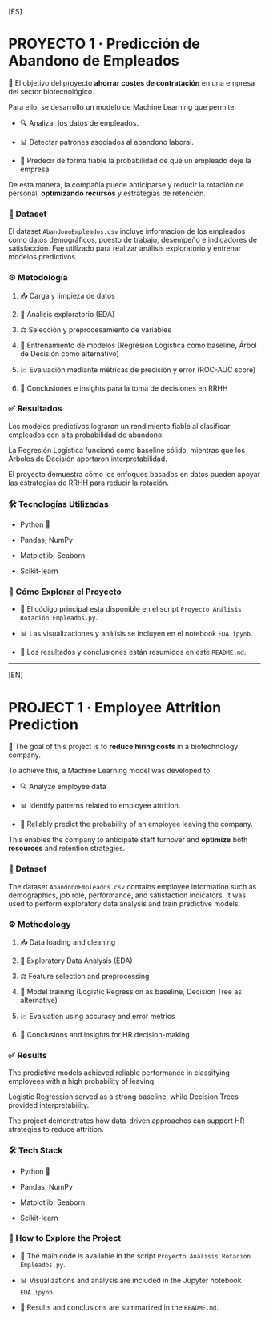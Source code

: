 [ES] 

# **PROYECTO 1 · Predicción de Abandono de Empleados**

🎯 El objetivo del proyecto **ahorrar costes de contratación** en una empresa del sector biotecnológico.


Para ello, se desarrolló un modelo de Machine Learning que permite:

- 🔍 Analizar los datos de empleados.

- 📊 Detectar patrones asociados al abandono laboral.

- 🤖 Predecir de forma fiable la probabilidad de que un empleado deje la empresa.

De esta manera, la compañía puede anticiparse y reducir la rotación de personal, **optimizando recursos** y estrategias de retención.



### 📂 Dataset

El dataset `AbandonoEmpleados.csv` incluye información de los empleados como datos demográficos, puesto de trabajo, desempeño e indicadores de satisfacción. Fue utilizado para realizar análisis exploratorio y entrenar modelos predictivos.



### ⚙️ Metodología

1. 📥 Carga y limpieza de datos

2. 🔎 Análisis exploratorio (EDA)

3. ⚖️ Selección y preprocesamiento de variables

4. 🤖 Entrenamiento de modelos (Regresión Logística como baseline, Árbol de Decisión como alternativo)

5. 📈 Evaluación mediante métricas de precisión y error (ROC-AUC score)

6. 📝 Conclusiones e insights para la toma de decisiones en RRHH



### ✅ Resultados

Los modelos predictivos lograron un rendimiento fiable al clasificar empleados con alta probabilidad de abandono.

La Regresión Logística funcionó como baseline sólido, mientras que los Árboles de Decisión aportaron interpretabilidad.

El proyecto demuestra cómo los enfoques basados en datos pueden apoyar las estrategias de RRHH para reducir la rotación.



### 🛠️ Tecnologías Utilizadas

- Python 🐍

- Pandas, NumPy

- Matplotlib, Seaborn

- Scikit-learn



### 🚀 Cómo Explorar el Proyecto

- 📄 El código principal está disponible en el script `Proyecto Análisis Rotación Empleados.py`.

- 📊 Las visualizaciones y análisis se incluyen en el notebook `EDA.ipynb`.

- 🔎 Los resultados y conclusiones están resumidos en este `README.md`.


----------------------------------------------------------------------------------------------------------------------------------------

[EN] 

# **PROJECT 1 · Employee Attrition Prediction**

🎯 The goal of this project is to **reduce hiring costs** in a biotechnology company.


To achieve this, a Machine Learning model was developed to:

- 🔍 Analyze employee data

- 📊 Identify patterns related to employee attrition.

- 🤖 Reliably predict the probability of an employee leaving the company.

This enables the company to anticipate staff turnover and **optimize** both **resources** and retention strategies.



### 📂 Dataset

The dataset `AbandonoEmpleados.csv` contains employee information such as demographics, job role, performance, and satisfaction indicators. It was used to perform exploratory data analysis and train predictive models.



### ⚙️ Methodology

1. 📥 Data loading and cleaning

2. 🔎 Exploratory Data Analysis (EDA)

3. ⚖️ Feature selection and preprocessing

4. 🤖 Model training (Logistic Regression as baseline, Decision Tree as alternative)

5. 📈 Evaluation using accuracy and error metrics

6. 📝 Conclusions and insights for HR decision-making



### ✅ Results

The predictive models achieved reliable performance in classifying employees with a high probability of leaving.

Logistic Regression served as a strong baseline, while Decision Trees provided interpretability.

The project demonstrates how data-driven approaches can support HR strategies to reduce attrition.



### 🛠️ Tech Stack

- Python 🐍

- Pandas, NumPy

- Matplotlib, Seaborn

- Scikit-learn



### 🚀 How to Explore the Project

- 📄 The main code is available in the script `Proyecto Análisis Rotación Empleados.py`.

- 📊 Visualizations and analysis are included in the Jupyter notebook `EDA.ipynb`.

- 🔎 Results and conclusions are summarized in the `README.md`.














